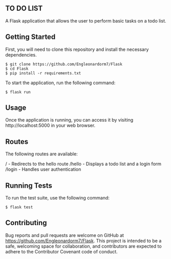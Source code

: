 ## TO DO LIST


A Flask application that allows the user to perform basic tasks on a todo list.

## Getting Started
First, you will need to clone this repository and install the necessary dependencies.


``` 
$ git clone https://github.com/Engleonardorm7/Flask
$ cd Flask
$ pip install -r requirements.txt
```

To start the application, run the following command:


```
$ flask run
```

## Usage
Once the application is running, you can access it by visiting http://localhost:5000 in your web browser.

## Routes
The following routes are available:

/ - Redirects to the hello route
/hello - Displays a todo list and a login form
/login - Handles user authentication

## Running Tests

To run the test suite, use the following command:

```
$ flask test
```

## Contributing
Bug reports and pull requests are welcome on GitHub at https://github.com/Engleonardorm7/Flask. This project is intended to be a safe, welcoming space for collaboration, and contributors are expected to adhere to the Contributor Covenant code of conduct.
